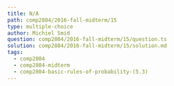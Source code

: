 ```yaml
---
title: N/A
path: comp2804/2016-fall-midterm/15
type: multiple-choice
author: Michiel Smid
question: comp2804/2016-fall-midterm/15/question.ts
solution: comp2804/2016-fall-midterm/15/solution.md
tags:
  - comp2804
  - comp2804-midterm
  - comp2804-basic-rules-of-probability-(5.3)
---
```

